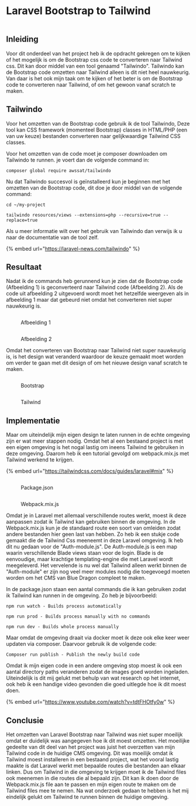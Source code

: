 # Laravel Bootstrap to Tailwind

<figure><img src="../.gitbook/assets/vaklaravelbootstrapconvert.png" alt=""><figcaption></figcaption></figure>

## Inleiding

Voor dit onderdeel van het project heb ik de opdracht gekregen om te kijken of het mogelijk is om de Bootstrap css code te converteren naar Tailwind css. Dit kan door middel van een tool genaamd "Tailwindo". Tailwindo kan de Bootstrap code omzetten naar Tailwind alleen is dit niet heel nauwkeurig. Van daar is het ook mijn taak om te kijken of het beter is om de Bootstrap code te converteren naar Tailwind, of om het gewoon vanaf scratch te maken.

## Tailwindo

Voor het omzetten van de Bootstrap code gebruik ik de tool Tailwindo, Deze tool kan CSS framework (momenteel Bootstrap) classes in HTML/PHP (een van uw keuze) bestanden converteren naar gelijkwaardige Tailwind CSS classes.

Voor het omzetten van de code moet je composer downloaden om Tailwindo te runnen. je voert dan de volgende command in:&#x20;

```
composer global require awssat/tailwindo
```

Nu dat Tailwindo succesvol is geïnstalleerd kun je beginnen met het omzetten van de Bootstrap code, dit doe je door middel van de volgende command:

```
cd ~/my-project

tailwindo resources/views --extensions=php --recursive=true --replace=true
```

Als u meer informatie wilt over het gebruik van Tailwindo dan verwijs ik u naar de documentatie van de tool zelf.

{% embed url="https://laravel-news.com/tailwindo" %}

## Resultaat

Nadat ik de commands heb gerunnend kun je zien dat de Bootstrap code (Afbeelding 1) is geconverteerd naar Tailwind code (Afbeelding 2). Als de code uit afbeelding 2 uitgevoerd wordt moet het hetzelfde weergeven als in afbeelding 1 maar dat gebeurd niet omdat het converteren niet super nauwkeurig is.

<div>

<figure><img src="../.gitbook/assets/snapshotbootstrap.png" alt=""><figcaption><p>Afbeelding 1</p></figcaption></figure>

 

<figure><img src="../.gitbook/assets/snapshottailwind.png" alt=""><figcaption><p>Afbeelding 2</p></figcaption></figure>

</div>

Omdat het converteren van Bootstrap naar Tailwind niet super nauwkeurig is, is het design wat veranderd waardoor de keuze gemaakt moet worden om verder te gaan met dit design of om het nieuwe design vanaf scratch te maken.

<div>

<figure><img src="../.gitbook/assets/loginschermbootstrap.png" alt=""><figcaption><p>Bootstrap</p></figcaption></figure>

 

<figure><img src="../.gitbook/assets/loginschermtailwind.png" alt=""><figcaption><p>Tailwind</p></figcaption></figure>

</div>

## Implementatie

Maar om uiteindelijk mijn eigen design te laten runnen in de echte omgeving zijn er wat meer stappen nodig. Omdat het al een bestaand project is met een eigen omgeving is het nogal lastig om ineens Tailwind te gebruiken in deze omgeving. Daarom heb ik een tutorial gevolgd om webpack.mix.js met Tailwind werkend te krijgen.

{% embed url="https://tailwindcss.com/docs/guides/laravel#mix" %}

<div>

<figure><img src="../.gitbook/assets/package.json.png" alt=""><figcaption><p>Package.json</p></figcaption></figure>

 

<figure><img src="../.gitbook/assets/webpackmixss.png" alt=""><figcaption><p>Webpack.mix.js</p></figcaption></figure>

</div>

Omdat je in Laravel met allemaal verschillende routes werkt, moest ik deze aanpassen zodat ik Tailwind kan gebruiken binnen de omgeving. In de Webpack.mix.js kun je de standaard route een soort van omleiden zodat andere bestanden hier geen last van hebben. Zo heb ik een stukje code gemaakt die de Tailwind Css meeneemt in deze Laravel omgeving. Ik heb dit nu gedaan voor de "Auth-module.js". De Auth-module.js is een map waarin verschillende Blade views staan voor de login. Blade is de eenvoudige, maar krachtige templating-engine die met Laravel wordt meegeleverd. Het vervelende is nu wel dat Tailwind alleen werkt binnen de  "Auth-module" er zijn nog veel meer modules nodig die toegevoegd moeten worden om het CMS van Blue Dragon compleet te maken.

In de package.json staan een aantal commands die ik kan gebruiken zodat ik Tailwind kan runnen in de omgeving. Zo heb je bijvoorbeeld:&#x20;

```
npm run watch - Builds process automatically

npm run prod - Builds process manually with no commands

npm run dev - Builds whole process manually
```

Maar omdat de omgeving draait via docker moet ik deze ook elke keer weer updaten via composer. Daarvoor gebruik ik de volgende code:

```
Composer run publish - Publish the newly build code
```

Omdat ik mijn eigen code in een andere omgeving stop moest ik ook een aantal directory paths veranderen zodat de images goed worden ingeladen. Uiteindelijk is dit mij gelukt met behulp van wat research op het internet, ook heb ik een handige video gevonden die goed uitlegde hoe ik dit moest doen.

{% embed url="https://www.youtube.com/watch?v=tdtFHOtfy0w" %}

## Conclusie

Het omzetten van Laravel Bootstrap naar Tailwind was niet super moeilijk omdat er duidelijk was aangegeven hoe ik dit moest omzetten. Het moeilijke gedeelte van dit deel van het project was juist het overzetten van mijn Tailwind code in de huidige CMS omgeving. Dit was moeilijk omdat ik Tailwind moest installeren in een bestaand project, wat het vooral lastig maakte is dat Laravel werkt met bepaalde routes die bestanden aan elkaar linken. Dus om Tailwind in die omgeving te krijgen moet ik de Tailwind files ook meenemen in die routes die al bepaald zijn. Dit kan ik doen door de Webpack.mix.js file aan te passen en mijn eigen route te maken om de Tailwind files mee te nemen. Na wat onderzoek gedaan te hebben is het mij eindelijk gelukt om Tailwind te runnen binnen de huidige omgeving.
